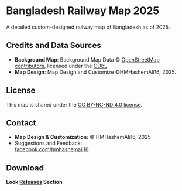 # Bangladesh Railway Map 2025

A detailed custom-designed railway map of Bangladesh as of 2025.

## Credits and Data Sources

- **Background Map**: Background Map Data © [OpenStreetMap contributors](https://www.openstreetmap.org/copyright), licensed under the [ODbL](https://opendatacommons.org/licenses/odbl/).
- **Map Design**: Map Design and Customize ©HMHashemAli16, 2025.

## License

This map is shared under the [CC BY-NC-ND 4.0 license](https://creativecommons.org/licenses/by-nc-nd/4.0/).

## Contact

- **Map Design & Customization:**
  © HMHashemAli16, 2025
- Suggestions and Feedback:  
[facebook.com/hmhashemali16](https://www.facebook.com/hmhashemali16)

## Download

**Look [Releases](https://github.com/HMHASHEMALI16/Geo_Map_of_Bangladesh_Railway_Network/releases) Section**
